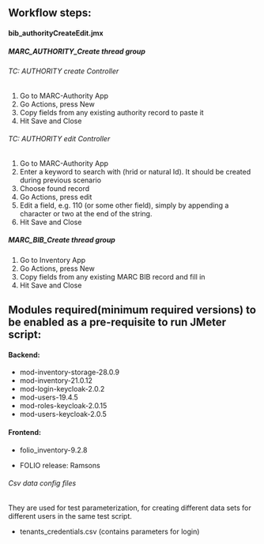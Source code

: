 ## Workflow steps:

#### bib_authorityCreateEdit.jmx

##### MARC_AUTHORITY_Create thread group
###### TC: AUTHORITY create Controller
1. Go to MARC-Authority App
2. Go Actions, press New
3. Copy fields from any existing authority record to paste it
4. Hit Save and Close

###### TC: AUTHORITY edit Controller
1. Go to MARC-Authority App
2. Enter a keyword to search with (hrid or natural Id). It should be created during previous scenario
3. Choose found record
4. Go Actions, press edit
5. Edit a field, e.g. 110 (or some other field), simply by appending a character or two at the end of the string. 
6. Hit Save and Close

##### MARC_BIB_Create thread group
1. Go to Inventory App
2. Go Actions, press New
3. Copy fields from any existing MARC BIB record and fill in
4. Hit Save and Close

## Modules required(minimum required versions) to be enabled as a pre-requisite to run JMeter script:
#### Backend:
- mod-inventory-storage-28.0.9
- mod-inventory-21.0.12
- mod-login-keycloak-2.0.2
- mod-users-19.4.5
- mod-roles-keycloak-2.0.15
- mod-users-keycloak-2.0.5

#### Frontend:
- folio_inventory-9.2.8

- FOLIO release: Ramsons
###### Csv data config files
They are used for test parameterization, for creating different data sets for different users in the same test script.
- tenants_credentials.csv (contains parameters for login)